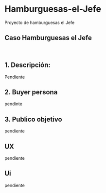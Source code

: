 # Hamburguesas-el-Jefe
Proyecto de hamburguesas el Jefe

## **Caso Hamburguesas el Jefe**
<br>

## **1. Descripción:**
Pendiente

## **2. Buyer persona**
pendinte

## **3. Publico objetivo**
pendiente

## **UX**
pendiente

## **Ui**
pendiente
